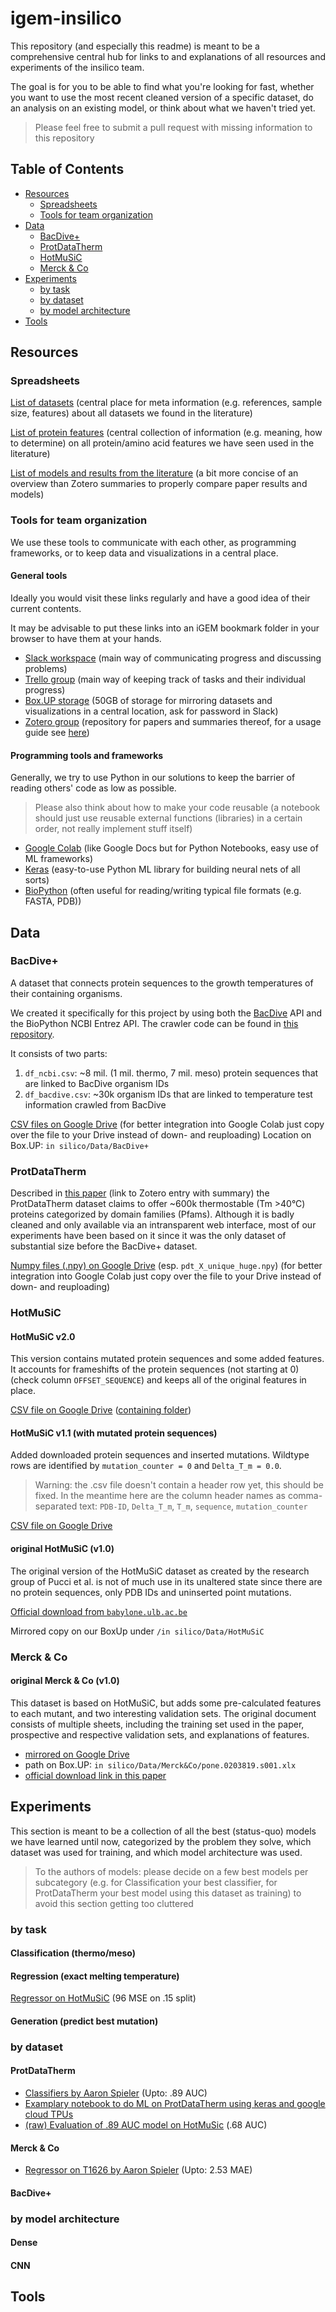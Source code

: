 # igem-insilico

This repository (and especially this readme) is meant to be a comprehensive central hub for links to and explanations of all resources and experiments of the insilico team. 

The goal is for you to be able to find what you're looking for fast, whether you want to use the most recent cleaned version of a specific dataset, do an analysis on an existing model, or think about what we haven't tried yet.

> Please feel free to submit a pull request with missing information to this repository

## Table of Contents

- [Resources](#resources)
	- [Spreadsheets](#spreadsheets)
	- [Tools for team organization](#tools-for-team-organization)
- [Data](#data)
	- [BacDive+](#bacdive)
	- [ProtDataTherm](#protdatatherm)
	- [HotMuSiC](#hotmusic)
	- [Merck & Co](#merck--co)
- [Experiments](#experiments)
 	- [by task](#by-task)
	- [by dataset](#by-dataset)
	- [by model architecture](#by-model-architecture)
- [Tools](#tools)

## Resources

### Spreadsheets

[List of datasets](https://docs.google.com/spreadsheets/d/12qQ44Lixufg1sL74ecqR1nrn7GDrgzPgbs6Nozlt7oc) (central place for meta information (e.g. references, sample size, features) about all datasets we found in the literature)

[List of protein features](https://docs.google.com/spreadsheets/d/172l6AUkrFuAEUf2WOngdpZwuumLaQ0EeclDqBlsGuqg) (central collection of information (e.g. meaning, how to determine) on all protein/amino acid features we have seen used in the literature)

[List of models and results from the literature](https://docs.google.com/spreadsheets/d/1B2Oichih2ULUcHTRMuYThzdM8plzfmSx-v9ggxMMeCk) (a bit more concise of an overview than Zotero summaries to properly compare paper results and models)

### Tools for team organization

We use these tools to communicate with each other, as programming frameworks, or to keep data and visualizations in a central place. 

#### General tools

Ideally you would visit these links regularly and have a good idea of their current contents.

It may be advisable to put these links into an iGEM bookmark folder in your browser to have them at your hands.

- [Slack workspace](https://igem2019.slack.com) (main way of communicating progress and discussing problems)
- [Trello group](https://trello.com/igem20192) (main way of keeping track of tasks and their individual progress)
- [Box.UP storage](https://boxup.uni-potsdam.de/index.php/s/36GhHodbtqGx6Ul) (50GB of storage for mirroring datasets and visualizations in a central location, ask for password in Slack)
- [Zotero group](https://www.zotero.org/groups/2232261/igem_potsdam_2019) (repository for papers and summaries thereof, for a usage guide see [here](https://docs.google.com/document/d/131G6tTeI5Y4NjsgYtGfrgqzANEyL1vli0CHTWTwS-9w))

#### Programming tools and frameworks

Generally, we try to use Python in our solutions to keep the barrier of reading others' code as low as possible.

> Please also think about how to make your code reusable (a notebook should just use reusable external functions (libraries) in a certain order, not really implement stuff itself)

- [Google Colab](https://colab.research.google.com/) (like Google Docs but for Python Notebooks, easy use of ML frameworks)
- [Keras](https://keras.io/) (easy-to-use Python ML library for building neural nets of all sorts)
- [BioPython](https://biopython.org/) (often useful for reading/writing typical file formats (e.g. FASTA, PDB))

## Data

### BacDive+

A dataset that connects protein sequences to the growth temperatures of their containing organisms. 

We created it specifically for this project by using both the [BacDive](https://bacdive.dsmz.de/) API and the BioPython NCBI Entrez API. The crawler code can be found in [this repository](https://gitlab.com/magratheaner/bacdive-thermal-data).

It consists of two parts:
1. `df_ncbi.csv`: ~8 mil. (1 mil. thermo, 7 mil. meso) protein sequences that are linked to BacDive organism IDs 
2. `df_bacdive.csv`: ~30k organism IDs that are linked to temperature test information crawled from BacDive

[CSV files on Google Drive](https://drive.google.com/drive/folders/1jyUBTfdGp5NARN-fynDSqqML85F22A6U) (for better integration into Google Colab just copy over the file to your Drive instead of down- and reuploading)
Location on Box.UP: `in silico/Data/BacDive+`

### ProtDataTherm

Described in [this paper](https://www.zotero.org/groups/2232261/igem_potsdam_2019/items/collectionKey/6IIJYPQ9/itemKey/9YYSW2GL) (link to Zotero entry with summary) the ProtDataTherm dataset claims to offer ~600k thermostable (Tm >40°C) proteins categorized by domain families (Pfams). Although it is badly cleaned and only available via an intransparent web interface, most of our experiments have been based on it since it was the only dataset of substantial size before the BacDive+ dataset.

[Numpy files (.npy) on Google Drive](https://drive.google.com/drive/folders/1oOkUYSJXy8NUP1sQ5U0GQFNvSuwdjU67) (esp. `pdt_X_unique_huge.npy`) (for better integration into Google Colab just copy over the file to your Drive instead of down- and reuploading)

### HotMuSiC

#### HotMuSiC v2.0

This version contains mutated protein sequences and some added features. It accounts for frameshifts of the protein sequences (not starting at 0) (check column `OFFSET_SEQUENCE`) and keeps all of the original features in place.

[CSV file on Google Drive](https://drive.google.com/open?id=1-4-wFMtTZKfVBLcvQtVcCd26NtgXFmmc) ([containing folder](https://drive.google.com/drive/folders/1H6YCUINDRcRyHbCgHjE1IPSKHdfQaWBG))

#### HotMuSiC v1.1 (with mutated protein sequences)

Added downloaded protein sequences and inserted mutations. Wildtype rows are identified by `mutation_counter = 0` and `Delta_T_m = 0.0`.

> Warning: the .csv file doesn't contain a header row yet, this should be fixed. 
> In the meantime here are the column header names as comma-separated text: 
> `PDB-ID`, `Delta_T_m`, `T_m`, `sequence`, `mutation_counter`

[CSV file on Google Drive](https://drive.google.com/file/d/1VhDAXY0B_wf4H5X4eP-YB9LRzqZnmyOU/view)

#### original HotMuSiC (v1.0)

The original version of the HotMuSiC dataset as created by the research group of Pucci et al. is not of much use in its unaltered state since there are no protein sequences, only PDB IDs and uninserted point mutations.

[Official download from `babylone.ulb.ac.be`](http://babylone.ulb.ac.be/HotPots/index.php)

Mirrored copy on our BoxUp under `/in silico/Data/HotMuSiC`

### Merck & Co

#### original Merck & Co (v1.0)

This dataset is based on HotMuSiC, but adds some pre-calculated features to each mutant, and two interesting validation sets.
The original document consists of multiple sheets, including the training set used in the paper, prospective and respective validation sets, and explanations of features.

- [mirrored on Google Drive](https://drive.google.com/open?id=1atGJIBhfpwpymsMT_65vNiusW19GeeyH)
- path on Box.UP: `in silico/Data/Merck&Co/pone.0203819.s001.xlx`
- [official download link in this paper](https://journals.plos.org/plosone/article?id=10.1371/journal.pone.0203819)

## Experiments

This section is meant to be a collection of all the best (status-quo) models we have learned until now, categorized by the problem they solve, which dataset was used for training, and which model architecture was used.

> To the authors of models: please decide on a few best models per subcategory (e.g. for Classification your best classifier, for ProtDataTherm your best model using this dataset as training) to avoid this section getting too cluttered

### by task

#### Classification (thermo/meso)

#### Regression (exact melting temperature)

[Regressor on HotMuSiC](https://drive.google.com/drive/folders/1HXpnmiGfUownb6IyovLwPO4_bxhp0EtZ) (96 MSE on .15 split)

#### Generation (predict best mutation)

### by dataset

#### ProtDataTherm

- [Classifiers by Aaron Spieler](https://drive.google.com/drive/folders/1XfRrmHpHpM5Lxo46Wg2_ogqW8Waw-YV2?usp=sharing) (Upto: .89 AUC)
- [Examplary notebook to do ML on ProtDataTherm using keras and google cloud TPUs](https://colab.research.google.com/drive/17kdfRemBWnWsjD4VzUrNjAaGLiw8qOmM)
- [(raw) Evaluation of .89 AUC model on HotMuSic](https://colab.research.google.com/drive/1_QyNv4oO2pPZruSp7gCGU829YZz8CZxc) (.68 AUC)

#### Merck & Co

- [Regressor on T1626 by Aaron Spieler](https://colab.research.google.com/drive/1wMmrCsL-HELmEPUpZt6rLgQ2I0x7-ryo) (Upto: 2.53 MAE)


#### BacDive+

### by model architecture

#### Dense

#### CNN

## Tools
